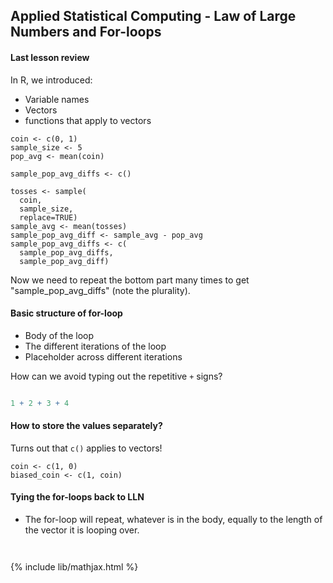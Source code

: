 ## Applied Statistical Computing - Law of Large Numbers and For-loops

#### Last lesson review

In R, we introduced:
- Variable names
- Vectors
- functions that apply to vectors

```{r}
coin <- c(0, 1)
sample_size <- 5
pop_avg <- mean(coin)

sample_pop_avg_diffs <- c()

tosses <- sample(
  coin,
  sample_size,
  replace=TRUE)
sample_avg <- mean(tosses)
sample_pop_avg_diff <- sample_avg - pop_avg
sample_pop_avg_diffs <- c(
  sample_pop_avg_diffs,
  sample_pop_avg_diff)
```

Now we need to repeat the bottom part many times to get "sample_pop_avg_diffs" (note the plurality).

#### Basic structure of for-loop

- Body of the loop
- The different iterations of the loop
- Placeholder across different iterations

How can we avoid typing out the repetitive `+` signs?
```r

1 + 2 + 3 + 4

```

#### How to store the values separately?

Turns out that `c()` applies to vectors!
```{r}
coin <- c(1, 0)
biased_coin <- c(1, coin)
```


#### Tying the for-loops back to LLN

- The for-loop will repeat, whatever is in the body, equally to the length of the vector it is looping over.
```{r}


```



{% include lib/mathjax.html %}
